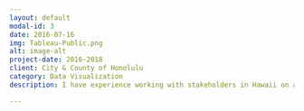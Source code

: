 ```yaml
---
layout: default
modal-id: 3
date: 2016-07-16
img: Tableau-Public.png
alt: image-alt
project-date: 2016-2018
client: City & County of Honolulu
category: Data Visualization
description: I have experience working with stakeholders in Hawaii on affordable housing and homelessness. Most of this work involved tracking community performance metrics in ending homelessness and coordinating homeless service providers to more efficiently operate and serve needs of the community. Some of these dashboards are posted onto <a href = "https://public.tableau.com/profile/ericenglin#!"> my Tableau Public profile</a>.

---
```

